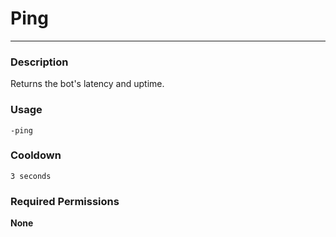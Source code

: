 # Ping
---
### Description
Returns the bot's latency and uptime.
### Usage
```
-ping
```
### Cooldown
`3 seconds`
### Required Permissions
**None**